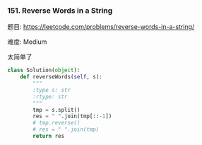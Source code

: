 ### 151. Reverse Words in a String

题目:
<https://leetcode.com/problems/reverse-words-in-a-string/>


难度:
Medium

太简单了

```python
class Solution(object):
    def reverseWords(self, s):
        """
        :type s: str
        :rtype: str
        """
        tmp = s.split()
        res = " ".join(tmp[::-1])
        # tmp.reverse()
        # res = " ".join(tmp)
        return res
        
```
